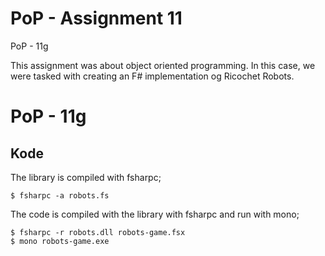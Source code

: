 # PoP - Assignment 11
PoP - 11g

This assignment was about object oriented programming. In this case, we were tasked with creating an F\# implementation og Ricochet Robots.

# PoP - 11g


## Kode

The library is compiled with fsharpc;

	$ fsharpc -a robots.fs


The code is compiled with the library with fsharpc and run with mono;

	$ fsharpc -r robots.dll robots-game.fsx
	$ mono robots-game.exe
